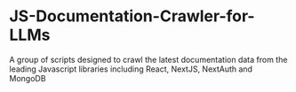 # JS-Documentation-Crawler-for-LLMs
 A group of scripts designed to crawl the latest documentation data from the leading Javascript libraries including React, NextJS, NextAuth and MongoDB
